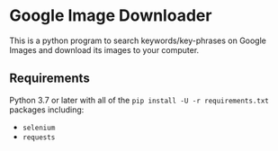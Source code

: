 # Google Image Downloader
This is a python program to search keywords/key-phrases on Google Images and download its images to your computer.
## Requirements
Python 3.7 or later with all of the `pip install -U -r requirements.txt` packages including:
- `selenium`
- `requests`

